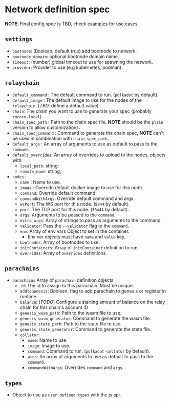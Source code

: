 # Network definition spec

**NOTE**: Final config spec is TBD, check [examples](../examples) for use cases.

## `settings`

<!-- - `init_containers`: An array of initialization containers to run before bootstrap the Network.
  - `image`: Docker image to use.
  - `command`: Command to excecute. -->
<!-- - `global_volumes`: An array of volumes to create
  - `name`: Name of the volume.
  - `fs_type`: Type of fs to use.
  - `mount_path`: Destination path to mount. -->
- `bootnode`: (Boolean, default true) add bootnode to network.
- `bootnode_domain`: optional bootnode domain name.
- `timeout`: (number) global timeout to use for spawning the network.
- `provider`: Provider to use (e.g kubernetes, podman).

## `relaychain`

- `default_command` : The default command to run. (`polkadot` by default).
- `default_image` : The default image to use for the nodes of the `relaychain`. (*TBD*: define a default value)
- `chain`: The chain you want to use to generate your spec (probably `rococo-local`).
- `chain_spec_path` : Path to the chain spec file, **NOTE** should be the `plain` version to allow customizations.
- `chain_spec_command` : Command to generate the chain spec, **NOTE** can't be used in combination with `chain_spec_path`.
- `default_args` : An array of arguments to use as default to pass to the `command`.
- `default_overrides`: An array of overrides to upload to the nodes, objects with:
  - `local_path`: string;
  - `remote_name`: string;
- `nodes` :
  - `name` : Name to use.
  - `image` : Override default docker image to use for this node.
  - `command`: Override default command.
  - `commandWithArgs`: Override default command and args.
  - `wsPort`: The WS port for this node. (`9944` by default).
  - `port`: The TCP port for this node. (`30444` by default).
  - `args`: Arguments to be passed to the `command`.
  - `extra_args`: Array of strings to pass as arguments to the command.
  - `validator`: Pass the `--validator` flag to the `command`.
  - `env`: Array of env vars Object to set in the container.
    - Env var objects must have `name` and `value` key.
  - `bootnodes`: Array of bootnodes to use.
  - `initContainers`: Array of `initContainer` definition to run.
  - `overrides`: Array of `overrides` definitions.

## `parachains`

- `parachains` Array of `parachain` definition objects
  - `id`: The id to assign to this parachain. Must be unique.
  - `addToGenesis`: Boolean, flag to add parachain to genesis or register in runtime.
  - `balance`: (*TODO*) Configure a starting amount of balance on the relay chain for this chain's account ID
  - `genesis_wasm_path`: Path to the wasm file to use.
  - `genesis_wasm_generator`: Command to generate the wasm file.
  - `genesis_state_path`: Path to the state file to use.
  - `genesis_state_generator`: Command to generate the state file.
  - `collator`:
    - `name`: Name to use.
    - `image`: Image to use.
    - `command`: Command to run. (`polkadot-collator` by default).
    - `args`: An array of arguments to use as default to pass to the `command`.
    - `commandWithArgs`: Overrides `command` and `args`.

## `types`

- Object to use as `user defined types` with the js api.